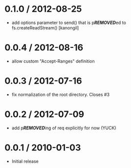 
0.1.0 / 2012-08-25 
==================

  * add options parameter to send() that is p***REMOVED***ed to fs.createReadStream() [kanongil]

0.0.4 / 2012-08-16 
==================

  * allow custom "Accept-Ranges" definition

0.0.3 / 2012-07-16 
==================

  * fix normalization of the root directory. Closes #3

0.0.2 / 2012-07-09 
==================

  * add p***REMOVED***ing of req explicitly for now (YUCK)

0.0.1 / 2010-01-03
==================

  * Initial release
